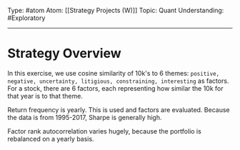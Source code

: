 Type: #atom
Atom: [[Strategy Projects (W)]]
Topic: Quant 
Understanding: #Exploratory 

----
# Strategy Overview

In this exercise, we use cosine similarity of 10k's to 6 themes: `positive, negative, uncertainty, litigious, constraining, interesting` as factors. For a stock, there are 6 factors, each representing how similar the 10k for that year is to that theme. 

Return frequency is yearly. This is used and factors are evaluated. Because the data is from 1995-2017, Sharpe is generally high. 

Factor rank autocorrelation varies hugely, because the portfolio is rebalanced on a yearly basis.
